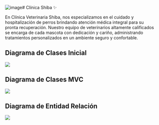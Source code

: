 ![image](https://github.com/user-attachments/assets/0ed1613b-a4b9-423c-b0d6-bab05799bb1b)# Clínica Shiba ✨


En Clínica Veterinaria Shiba, nos especializamos en el cuidado y hospitalización de perros brindando atención médica integral para su pronta recuperación. Nuestro equipo de veterinarios altamente calificados se encarga de cada mascota con dedicación y cariño, administrando tratamientos personalizados en un ambiente seguro y confortable.

## Diagrama de Clases Inicial

[![](https://img.plantuml.biz/plantuml/png/bPLDRzim38Rl_XL2Jcst5DtL68eMpO0TjjE6tcc9TWL8ea797T2Y_trqRAUoyz76fvWlAV5zJ2btCG6dphj2EuXHFJYB8Q5wBPGyNpIQpa6f_YIseHbYWNp5E8zfOaPQnD19BS-2w_MWCJOs9WOUzxkuBDKpMJEee5C7phu0Ro1Hd8lFo3-aQKE_8MfAy2w_5QE9KPbC76gOuMLX2msOKjcGXjSMe_Yf7S4Om50Z-o4hhwifBOpZjhrILKGE8HmsFlPuXd4Dlh8mcjzZybEM9RRW_Z8ay3rLEe3c4HDAfy2Mplt665lKie7z18BG-Vk4GLiA67EgqiC_OdDwAARIOt0Ewm9X6eaj0pECnYzPy_iet0wP1ZYZT36ANrKMt0ENQHEu6lMJS9DFXJcr3LEpmDcoaAC7yYt3RAW6uL5MdSUxq5F6kB6nfM0hDwCugL9dv5ScxQ7CVHwXUJH5W6umWPFDUs4qj2DoRxmDsrqCyRd3T78Ge97-WRDPdJVcoTZQwXCPwApluqSJUcyGdoe2DlafcUw_rRULkbglRzNgvlhwQhMxKagL906B_1mjS_DHAHNiC1NJ8gSB-f6ei9ZZNPRa-vUgaIj7pWDyK3IP-tJ1k-jTGN4dGzV_N_m7)](https://editor.plantuml.com/uml/bPN1Rjim38RlVWeXfwvRYkrg34MBPi0Essb3xxH4km8aqQ3a3kYmTnyTswdi96xZKyoVbFX_ffIxc81JvrsX7SIe7fp5a53zBPGy7pMQpa6fVYMseHbYWNp5E8zfOaPQnD19BS-2s-sWCJOs9WOUzxlwKAfdicPGGQSEd7q1ta6YE1UVaRz9quP-GjIKu5N-LumcHcKoSQfXXfU5BJHWIcL36bvRZEAdTWHZ04EDx8UilAwcj32E-_RMVOyjNk1RWwyiZDwFa7oNPOajkDyC2NmFbKwGUSI4qXImfKi_CSOMjMnWtq4WTFu-OT2M0iOSglJmXzYiivbApy4vhGk4QIBs3Cmm6JzapQ-ZS3ja6k2CqjKeVb9Py0XSfatWQjHFmaq-5URKTapD0cVBGeuUoBSCivaQX4TPTHxlGayPuyx6beAjt8pYf4gTaL-PT8Goztc6vjaK0Rh314usxuNHq878lV4sx7Snn9SEq-eWG2Fz0sUpEc_Cax6rrIiPwAplusSJUcyGdoe2DlafcQw_pPUDkjvkRzNcyytDzUPmevGgIG8M-JbQvkQZKYeuO2gcHTOB-f6ei9ZZNPRa-vUgaHj7pWEyKJIPUtV1g-j3GN4dGzV_NVm7)


## Diagrama de Clases MVC

[![](https://editor.plantuml.com/uml/fLTDRzim3BtxLnWzTTqQRDTWA5ea0pPWFMt8dR6PL9Wj1RII0XtstqSxSarzEHkQKoA-9puzaRHptraWUsoRuW3LBzXZ-MXgR4pvkoZvKpNGTUMgKQWjkhN-yxx2-jZ0ilnXIUdzjAvDkoMCroj3X2QnZWtlGrxWJo5oFq9N6GioTou7mKj24TPGBqkbxRHqm8wbx1e3OX7r3gazeyCzTiOcj2DxLvkyz0rQv0YGCc-n3hi3LWeQzH_IzB5ziAWhPJHsuUbPsxEXEY_y9u65jhzpJ_WEgoVMlGQBCMTDPlzFjtGWFerPcVP045t2ERZXp77ig7i7i5khxc2qsZRHoKO4ysl-9iAUr8UwLLfrblZsw2qtC-UazF3gqrLvStjxnryMYvihvzMoh8osZ3YxEJRP1FuuWCS6M9OJLbPMY9U9boMyddKWZflDa_fBs6B19nc7megLacc4OTvaSE46FJi9zqDcSgZhTyloP5Gz8Q2oHoxi5o0kAjF5W1EIapm4l_D-dzt2NNPMN53ZK7Dgif0Asgq2-Z9qVbBkLqvYYDlrLQ_mDg5PNEK5tMD3pmdFOuIJWw0wv-Y0he64x6i7-23hH6R8JOyB9v8fPWur2-DphT42v_3B9nvE5yGCcDaIJGDw0NraidFucRXgR-warS2UzG29eeWJjgPMErLTG66ZsZus2-grG_UqDK1ru9ve_WrhXbJRRnG-I_MjcMzt5vSTdRulXyZid-rE5_TQC9r0k999Sk4AmlgTEOn0PNBb2ZokuSm6cT9qqM_wr3zGmvFaQpEN9Lag6TD2GpYRU8WiuWT7_pGwltkEGOyGptP1S46Fa1wiWYG07Z4zlmHH03nYE6K4PGXvuDmm42GFKXH36ovaw_NOMLCTHxPJo8byTPomGq9Uqbx73Ii-v2OTTjofp4DMOA_3nuKRyZ9E5yKzloRs_tp-0W00)](https://img.plantuml.biz/plantuml/png/fLTDRzim3BtxLnWzTTqQRDTWA5ea0pPWFMt8dR6OL9Wi1RAI0XtstqSxSarzEHkQKoA-9puzaRHptpcmxjYgwW3DBzXZ_MW4AbF_hchwD0gwhbufYTgXN-i_xniKHmNB-eUpKk-dTMtQhSLqlJ7Meiciew9zR13uKx7SZz0rnW7FNSfXuIMZ20M8PIsrcvOEs96KdJB05b7lqBPdTBp7phYCTYJl1ArlZL48EjM-GOT40IlDMxp3xe2D12N_Gvi-jWyETIEDnYu-FcbxDbQKJVzfmK7RNteWV8VD4-bUWyEKixPc_q_NTB1q6hCoxS52SWldu8Oofx6ZxXt0RYsxWz5ogvAJZGZY2_h6me7K1z5ABJjdwVhiMsvcpadkuTMdg_hczlQElYmMDrVUgsNT6Eq8SNPpxB89_740Znsmh2SihwmOpnClQtWzwq0SDvidzPUmnOfECaw55IcrHZ73Wj7Wmme3EotkXypMewxVBUkJaM92GEEELDWlOAceJ9S2JcYzv27udVRxx1VkYiFYWXgFcbDJX3JGRYNOBqFhP-L-fIJ6Khk-wcNUPZIpgxoWUspeEU5b37Do42HAZWve0PR9llQ03xnEU8RIzBXm8fvYvb2pC3hN6XrGZh1yqk5qGSo0cItHFA0Nq4ScEuUVcQiEvavU3Un93rXM56d2rWYvayq552hPzh5PKAyTkgUj0IiYzrZpRqWpvDf-8_6Pgs_DVBlxEE_e_7rvH67_OdVwUD22-GJCbKAI2rSGr-_COHYgaAjKu6aD5pOebAQFVjEd_e4QdwHScwKisL8fc1ORGjdOGsIHFZZwfz7vvNCC1eHqjZE23mQ4_61b90O8YFdvnOWC413ZASCeGoW0buO18mMGgXhQSC5RhyVEckevl9rYJkAhvyGT4lEozdfkNF4nD-kmvqvb7hCYUpq-BToOLt2wgkxfDR7_w_CN)


## Diagrama de Entidad Relación
[![](https://img.plantuml.biz/plantuml/png/XL7B2i8m4BpdAqAFWZzGH0J1YmZ-WMoRhGJINTbi3xx-tQJLglLWJidCFcOcgwWWshN162JrUhRhuDCDxTNOT6OrkYw0BMrKyNIqYyL-krps775R2OvKZzKiWZp1CAGHCYqa5OX8xzdcFehOGQnPuIN2krGK-FzwWGjy8-WWDtlI_dd2cDKrWM40a1gKzbdrqTUmJcnWYifbh68E23JO6D8w_CQqoJgJerUUjzjypjVHMMaBJGGMngoGNFw11m00)](https://editor.plantuml.com/uml/XL7B2i8m4BpdAqAFGd-Wb58Gl8ZW7yZQR2MG9hBP7hJrtqrQMpKUp2cPsSVCfFOCn7rdX43BcczoQtIueHo436VJeEeDo49w9cqliYoF-wgQEEkwC-5AJLZZYD0b69emWj92omGUxNksUAmY3k0Rnx28q2eK6VT_FS4TlX5K49krvUbvHH_LjSR13A1jaRfNrKTVwpYnWI4gbLgRmphzfhIBCeEX9Svnp7CthCOAcN4WC1EYHglY1pm1)

